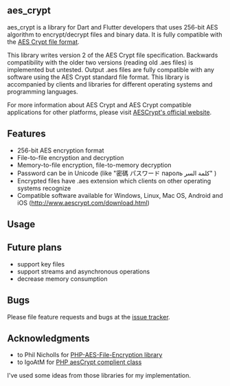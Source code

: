 ## aes_crypt

aes_crypt is a library for Dart and Flutter developers
that uses 256-bit AES algorithm to encrypt/decrypt files and binary data. 
It is fully compatible with the 
[AES Crypt file format](https://www.aescrypt.com/aes_file_format.html).

This library writes version 2 of the AES Crypt file specification. Backwards compatibility 
with the older two versions (reading old .aes files) is implemented but untested. 
Output .aes files are fully compatible with any software using the AES Crypt standard file format.
This library is accompanied by clients and libraries for different operating systems
and programming languages.

For more information about AES Crypt and AES Crypt compatible 
applications for other platforms, please visit [AESCrypt's official website](https://www.aescrypt.com).  
 
## Features

- 256-bit AES encryption format
- File-to-file encryption and decryption
- Memory-to-file encryption, file-to-memory decryption
- Password can be in Unicode (like "密碼 パスワード пароль كلمة السر" )
- Encrypted files have .aes extension which clients on other operating systems recognize
- Compatible software available for Windows, Linux, Mac OS, Android and iOS 
(http://www.aescrypt.com/download.html)

## Usage


## Future plans

- support key files
- support streams and asynchronous operations
- decrease memory consumption

## Bugs

Please file feature requests and bugs at the [issue tracker][tracker].

[tracker]: http://example.com/issues/replaceme

## Acknowledgments

- to Phil Nicholls for [PHP-AES-File-Encryption library](https://github.com/philios33/PHP-AES-File-Encryption) 
- to IgoAtM for [PHP aesCrypt complient class](https://forums.packetizer.com/viewtopic.php?f=72&t=403)

I've used some ideas from those libraries for my implementation.
